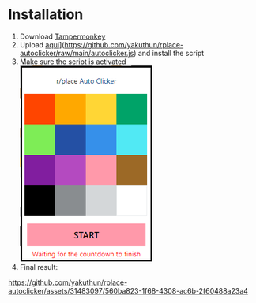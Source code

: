 # Installation

1. Download [Tampermonkey](https://chrome.google.com/webstore/detail/tampermonkey/dhdgffkkebhmkfjojejmpbldmpobfkfo)
2. Upload [aqui]([https://github.com/yakuthun/)](https://github.com/yakuthun/rplace-autoclicker/raw/main/autoclicker.js) and install the script
3. Make sure the script is activated <br> ![plot](./assets/script.png) 
4. Final result: <br> 

https://github.com/yakuthun/rplace-autoclicker/assets/31483097/560ba823-1f68-4308-ac6b-2f60488a23a4

 <br>





